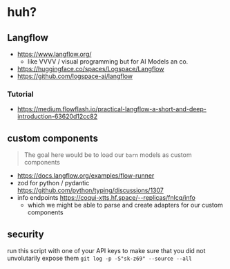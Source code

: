 # huh?

## Langflow
- https://www.langflow.org/ 
    - like VVVV / visual programming but for AI Models an co.
- https://huggingface.co/spaces/Logspace/Langflow
- https://github.com/logspace-ai/langflow

### Tutorial
- https://medium.flowflash.io/practical-langflow-a-short-and-deep-introduction-63620d12cc82

## custom components

> The goal here would be to load our `barn` models as custom components

- https://docs.langflow.org/examples/flow-runner
- zod for python / pydantic https://github.com/python/typing/discussions/1307
- info endpoints https://coqui-xtts.hf.space/--replicas/fnlcq/info
  - which we might be able to parse and create adapters for our custom components



## security

run this script with one of your API keys to make sure that you did not unvolutarily expose them `git log -p -S"sk-z69" --source --all` 